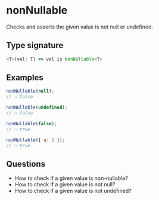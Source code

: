 # nonNullable

Checks and asserts the given value is not null or undefined.

## Type signature

<!-- prettier-ignore-start -->
```typescript
<T>(val: T) => val is NonNullable<T>
```
<!-- prettier-ignore-end -->

## Examples

<!-- prettier-ignore-start -->
```javascript
nonNullable(null);
// ⇒ false
```

```javascript
nonNullable(undefined);
// ⇒ false
```

```javascript
nonNullable(false);
// ⇒ true
```

```javascript
nonNullable({ a: 1 });
// ⇒ true
```
<!-- prettier-ignore-end -->

## Questions

- How to check if a given value is non-nullable?
- How to check if a given value is not null?
- How to check if a given value is not undefined?
